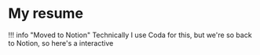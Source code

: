 # My resume

!!! info "Moved to Notion"
    Technically I use Coda for this, but we're so back to Notion, so here's a interactive
